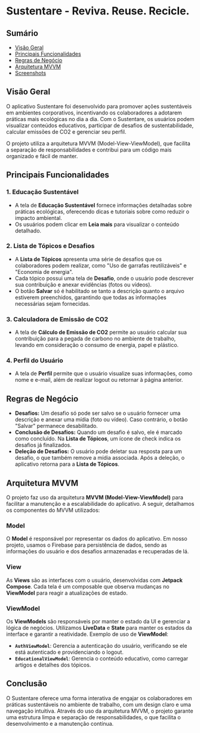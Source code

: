 # Sustentare - Reviva. Reuse. Recicle.

## Sumário
- [Visão Geral](#visão-geral)
- [Principais Funcionalidades](#principais-funcionalidades)
- [Regras de Negócio](#regras-de-negócio)
- [Arquitetura MVVM](#arquitetura-mvvm)
- [Screenshots](#screenshots)

## Visão Geral

O aplicativo Sustentare foi desenvolvido para promover ações sustentáveis em ambientes corporativos, incentivando os colaboradores a adotarem práticas mais ecológicas no dia a dia. Com o Sustentare, os usuários podem visualizar conteúdos educativos, participar de desafios de sustentabilidade, calcular emissões de CO2 e gerenciar seu perfil.

O projeto utiliza a arquitetura MVVM (Model-View-ViewModel), que facilita a separação de responsabilidades e contribui para um código mais organizado e fácil de manter.

## Principais Funcionalidades

### 1. **Educação Sustentável**
   - A tela de **Educação Sustentável** fornece informações detalhadas sobre práticas ecológicas, oferecendo dicas e tutoriais sobre como reduzir o impacto ambiental. 
   - Os usuários podem clicar em **Leia mais** para visualizar o conteúdo detalhado.

### 2. **Lista de Tópicos e Desafios**
   - A **Lista de Tópicos** apresenta uma série de desafios que os colaboradores podem realizar, como "Uso de garrafas reutilizáveis" e "Economia de energia".
   - Cada tópico possui uma tela de **Desafio**, onde o usuário pode descrever sua contribuição e anexar evidências (fotos ou vídeos).
   - O botão **Salvar** só é habilitado se tanto a descrição quanto o arquivo estiverem preenchidos, garantindo que todas as informações necessárias sejam fornecidas.

### 3. **Calculadora de Emissão de CO2**
   - A tela de **Cálculo de Emissão de CO2** permite ao usuário calcular sua contribuição para a pegada de carbono no ambiente de trabalho, levando em consideração o consumo de energia, papel e plástico.

### 4. **Perfil do Usuário**
   - A tela de **Perfil** permite que o usuário visualize suas informações, como nome e e-mail, além de realizar logout ou retornar à página anterior.

## Regras de Negócio
- **Desafios:** Um desafio só pode ser salvo se o usuário fornecer uma descrição e anexar uma mídia (foto ou vídeo). Caso contrário, o botão "Salvar" permanece desabilitado.
- **Conclusão de Desafios:** Quando um desafio é salvo, ele é marcado como concluído. Na **Lista de Tópicos**, um ícone de check indica os desafios já finalizados.
- **Deleção de Desafios:** O usuário pode deletar sua resposta para um desafio, o que também remove a mídia associada. Após a deleção, o aplicativo retorna para a **Lista de Tópicos**.

## Arquitetura MVVM

O projeto faz uso da arquitetura **MVVM (Model-View-ViewModel)** para facilitar a manutenção e a escalabilidade do aplicativo. A seguir, detalhamos os componentes do MVVM utilizados:

### **Model**
O **Model** é responsável por representar os dados do aplicativo. Em nosso projeto, usamos o Firebase para persistência de dados, sendo as informações do usuário e dos desafios armazenadas e recuperadas de lá.

### **View**
As **Views** são as interfaces com o usuário, desenvolvidas com **Jetpack Compose**. Cada tela é um composable que observa mudanças no **ViewModel** para reagir a atualizações de estado.

### **ViewModel**
Os **ViewModels** são responsáveis por manter o estado da UI e gerenciar a lógica de negócios. Utilizamos **LiveData** e **State** para manter os estados da interface e garantir a reatividade. 
Exemplo de uso de **ViewModel**:
- **`AuthViewModel`**: Gerencia a autenticação do usuário, verificando se ele está autenticado e providenciando o logout.
- **`EducationalViewModel`**: Gerencia o conteúdo educativo, como carregar artigos e detalhes dos tópicos.

## Conclusão

O Sustentare oferece uma forma interativa de engajar os colaboradores em práticas sustentáveis no ambiente de trabalho, com um design claro e uma navegação intuitiva. Através do uso da arquitetura MVVM, o projeto garante uma estrutura limpa e separação de responsabilidades, o que facilita o desenvolvimento e a manutenção contínua.
